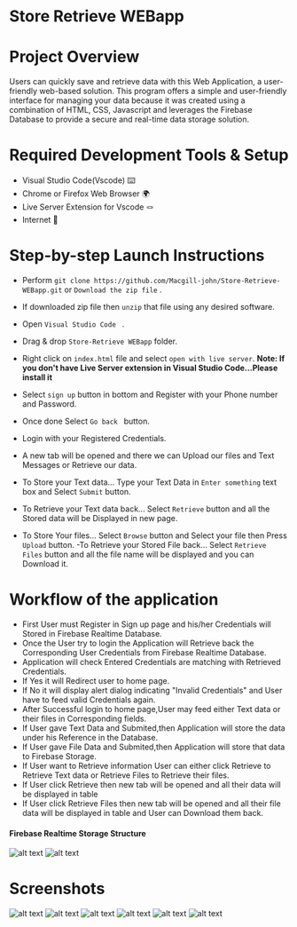 
# Store Retrieve WEBapp

# Project Overview

Users can quickly save and retrieve data with this Web Application, a user-friendly web-based solution. This program offers a simple and user-friendly interface for managing your data because it was created using a combination of HTML, CSS, Javascript and leverages the Firebase Database to provide a secure and real-time data storage solution.

# Required Development Tools & Setup

- Visual Studio Code(Vscode) ⌨️ 
- Chrome or Firefox Web Browser 🌍
- Live Server Extension for Vscode 🪢 
- Internet 🛜



# Step-by-step Launch Instructions

- Perform ``` git clone https://github.com/Macgill-john/Store-Retrieve-WEBapp.git ```  or ``` Download the zip file ``` .

- If downloaded zip file then ```unzip``` that file using any desired software.
- Open ```Visual Studio Code ``` .

- Drag & drop ```Store-Retrieve WEBapp``` folder.
- Right click on ```index.html``` file and select ```open with live server```.
 **Note: If you don't have Live Server extension in Visual Studio Code...Please install it**
 - Select ```sign up``` button in bottom and Register with your Phone number and Password.
 - Once done Select ```Go back ``` button.
 - Login with your Registered Credentials.
 - A new tab will be opened and there we can Upload our files and Text Messages or Retrieve our data.
 - To Store your Text data... Type your Text Data in ```Enter something``` text box and Select ```Submit``` button.
 - To Retrieve your Text data back... Select ```Retrieve``` button and all the Stored data will be Displayed in new page.
 - To Store Your files... Select ```Browse``` button and Select your file then Press ```Upload``` button.
 -To Retrieve your Stored File back... Select ```Retrieve Files``` button and all the file name will be displayed and you can Download it.

 # Workflow of the application

 - First User must Register in Sign up page and his/her Credentials will Stored in Firebase Realtime Database.
 - Once the User try to login the Application will Retrieve back the Corresponding User Credentials from Firebase Realtime Database.
 - Application will check Entered Credentials are matching with Retrieved Credentials.
 - If Yes it will Redirect user to home page.
 - If No it will display alert dialog indicating "Invalid Credentials" and User have to feed valid Credentials again.
 - After Successful login to home page,User may feed either Text data or their files in Corresponding fields.
 - If User gave Text Data and Submited,then Application will store the data under his Reference in the Database.
 - If User gave File Data and Submited,then Application will store that data to Firebase Storage.
 - If User want to Retrieve information User can either click Retrieve to Retrieve Text data or Retrieve Files to Retrieve their files.
 - If User click Retrieve then new tab will be opened and all their data will be displayed in table 
 - If User click Retrieve Files then new tab will be opened and all their file data will be displayed in table and User can Download them back.

 #### Firebase Realtime Storage Structure
 
 ![alt text](githubimg/realtime.png)
 ![alt text](githubimg/Storage.png)

 # Screenshots

 ![alt text](githubimg/signup.png)
 ![alt text](githubimg/login.png)
 ![alt text](githubimg/hometext.png)
 ![alt text](githubimg/homefile.png)
 ![alt text](githubimg/textret.png)
 ![alt text](githubimg/fileret.png)
 
 





 

